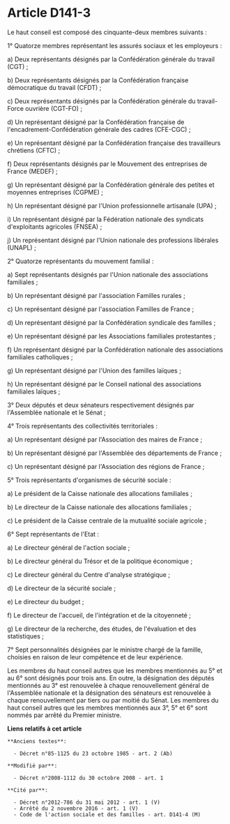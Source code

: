 # Article D141-3

Le haut conseil est composé des cinquante-deux membres suivants : 

1° Quatorze membres représentant les assurés sociaux et les employeurs : 

a) Deux représentants désignés par la Confédération générale du travail (CGT) ; 

b) Deux représentants désignés par la Confédération française démocratique du travail (CFDT) ; 

c) Deux représentants désignés par la Confédération générale du travail-Force ouvrière (CGT-FO) ; 

d) Un représentant désigné par la Confédération française de l'encadrement-Confédération générale des cadres (CFE-CGC) ; 

e) Un représentant désigné par la Confédération française des travailleurs chrétiens (CFTC) ; 

f) Deux représentants désignés par le Mouvement des entreprises de France (MEDEF) ; 

g) Un représentant désigné par la Confédération générale des petites et moyennes entreprises (CGPME) ; 

h) Un représentant désigné par l'Union professionnelle artisanale (UPA) ; 

i) Un représentant désigné par la Fédération nationale des syndicats d'exploitants agricoles (FNSEA) ; 

j) Un représentant désigné par l'Union nationale des professions libérales (UNAPL) ; 

2° Quatorze représentants du mouvement familial : 

a) Sept représentants désignés par l'Union nationale des associations familiales ; 

b) Un représentant désigné par l'association Familles rurales ; 

c) Un représentant désigné par l'association Familles de France ; 

d) Un représentant désigné par la Confédération syndicale des familles ; 

e) Un représentant désigné par les Associations familiales protestantes ; 

f) Un représentant désigné par la Confédération nationale des associations familiales catholiques ; 

g) Un représentant désigné par l'Union des familles laïques ; 

h) Un représentant désigné par le Conseil national des associations familiales laïques ; 

3° Deux députés et deux sénateurs respectivement désignés par l'Assemblée nationale et le Sénat ; 

4° Trois représentants des collectivités territoriales : 

a) Un représentant désigné par l'Association des maires de France ; 

b) Un représentant désigné par l'Assemblée des départements de France ; 

c) Un représentant désigné par l'Association des régions de France ; 

5° Trois représentants d'organismes de sécurité sociale : 

a) Le président de la Caisse nationale des allocations familiales ; 

b) Le directeur de la Caisse nationale des allocations familiales ; 

c) Le président de la Caisse centrale de la mutualité sociale agricole ; 

6° Sept représentants de l'Etat : 

a) Le directeur général de l'action sociale ; 

b) Le directeur général du Trésor et de la politique économique ; 

c) Le directeur général du Centre d'analyse stratégique ; 

d) Le directeur de la sécurité sociale ; 

e) Le directeur du budget ; 

f) Le directeur de l'accueil, de l'intégration et de la citoyenneté ; 

g) Le directeur de la recherche, des études, de l'évaluation et des statistiques ; 

7° Sept personnalités désignées par le ministre chargé de la famille, choisies en raison de leur compétence et de leur
expérience. 

Les membres du haut conseil autres que les membres mentionnés au 5° et au 6° sont désignés pour trois ans. En outre, la
désignation des députés mentionnés au 3° est renouvelée à chaque renouvellement général de l'Assemblée nationale et la
désignation des sénateurs est renouvelée à chaque renouvellement par tiers ou par moitié du Sénat. Les membres du haut
conseil autres que les membres mentionnés aux 3°, 5° et 6° sont nommés par arrêté du Premier ministre.

**Liens relatifs à cet article**

	**Anciens textes**:

	  - Décret n°85-1125 du 23 octobre 1985 - art. 2 (Ab)

	**Modifié par**:

	  - Décret n°2008-1112 du 30 octobre 2008 - art. 1

	**Cité par**:

	  - Décret n°2012-786 du 31 mai 2012 - art. 1 (V)
	  - Arrêté du 2 novembre 2016 - art. 1 (V)
	  - Code de l'action sociale et des familles - art. D141-4 (M)
